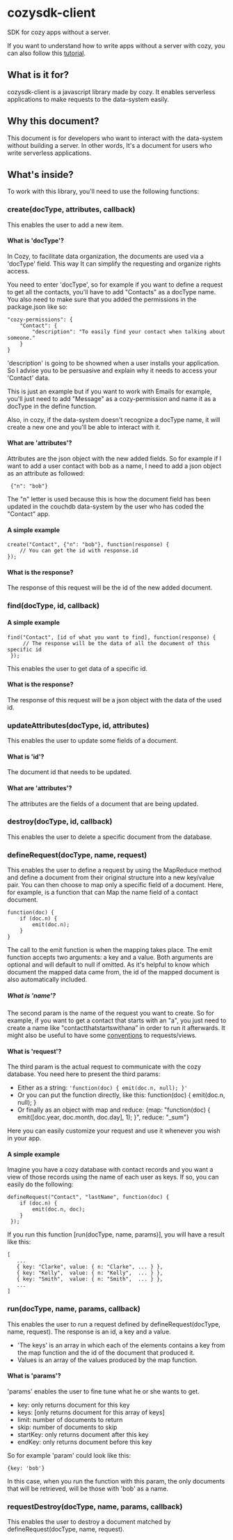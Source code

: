 # cozysdk-client

SDK for cozy apps without a server.

If you want to understand how to write apps without a server with cozy, you can also follow this [tutorial](https://github.com/lemelon/cozysdk-client/blob/master/tuto.md).

## What is it for?

cozysdk-client is a javascript library made by cozy. It enables serverless applications to make requests to the data-system easily.

## Why this document?

This document is for developers who want to interact with the data-system without building a server. In other words, It's a document for users who write serverless applications.

## What's inside?

To work with this library, you'll need to use the following functions:

### create(docType, attributes, callback)

This enables the user to add a new item.

#### What is 'docType'?

In Cozy, to facilitate data organization, the documents are used via a 'docType' field. This way It can simplify the requesting and organize rights access. 

You need to enter 'docType', so for example if you want to define a request to get all the contacts, you'll have to add "Contacts" as a docType name. You also need to make sure that you added the permissions in the package.json like so:

    "cozy-permissions": {
        "Contact": {
            "description": "To easily find your contact when talking about someone."
        }
    }

'description' is going to be showned when a user installs your application. So I advise you to be persuasive and explain why it needs to access your 'Contact' data.

This is just an example but if you want to work with Emails for example, you'll just need to add "Message" as a cozy-permission and name it as a docType in the define function. 

Also, in cozy, if the data-system doesn't recognize a docType name, it will create a new one and you'll be able to interact with it.

#### What are 'attributes'?

Attributes are the json object with the new added fields. So for example if I want to add a user contact with bob as a name, I need to add a json object as an attribute as followed:

     {"n": "bob"}

The "n" letter is used because this is how the document field has been updated in the couchdb data-system by the user who has coded the "Contact" app.

#### A simple example

    create("Contact", {"n": "bob"}, function(response) {
        // You can get the id with response.id
    });

#### What is the response?

The response of this request will be the id of the new added document.

### find(docType, id, callback)

#### A simple example

    find("Contact", [id of what you want to find], function(response) {
         // The response will be the data of all the document of this specific id
     });

This enables the user to get data of a specific id.

#### What is the response?

The response of this request will be a json object with the data of the used id.

### updateAttributes(docType, id, attributes)

This enables the user to update some fields of a document.

#### What is 'id'?

The document id that needs to be updated.

#### What are 'attributes'?

The attributes are the fields of a document that are being updated.

### destroy(docType, id, callback)

This enables the user to delete a specific document from the database.

### defineRequest(docType, name, request)

This enables the user to define a request by using the MapReduce method and define a document from their original structure into a new key/value pair. You can then choose to map only a specific field of a document. Here, for example, is a function that can Map the name field of a contact document.

    function(doc) {
        if (doc.n) {
            emit(doc.n);
		}
    }


The call to the emit function is when the mapping takes place. The emit function accepts two arguments: a key and a value. Both arguments are optional and will default to null if omitted. As it's helpful to know which document the mapped data came from, the id of the mapped document is also automatically included.

##### What is 'name'?

The second param is the name of the request you want to create. So for example, if you want to get a contact that starts with an "a", you just need to create a name like "contactthatstartswithana” in order to run it afterwards. It might also be useful to have some [conventions](https://ehealthafrica.github.io/couchdb-best-practices/#naming-conventions-for-views) to requests/views.

#### What is 'request'?

The third param is the actual request to communicate with the cozy database. You need here to present the third params:
* Either as a string: `'function(doc) { emit(doc.n, null); }'`
* Or you can put the function directly, like this: function(doc) { emit(doc.n, null); }
* Or finally as an object with map and reduce:  {map: "function(doc) { emit([doc.year, doc.month, doc.day], 1); }", reduce: "_sum"}

Here you can easily customize your request and use it whenever you wish in your app.

#### A simple example

Imagine you have a cozy database with contact records and you want a view of those records using the name of each user as keys. If so, you can easily do the following:


    defineRequest("Contact", "lastName", function(doc) {
        if (doc.n) {
            emit(doc.n, doc);
        }
     });


If you run this function [run(docType, name, params)], you will have a result like this:

    [
       ...
       { key: "Clarke", value: { n: "Clarke", ... } },
       { key: "Kelly",  value: { n: "Kelly",  ... } },
       { key: "Smith",  value: { n: "Smith",  ... } },
       ...
    ]

### run(docType, name, params, callback)

This enables the user to run a request defined by defineRequest(docType, name, request). The response is an id, a key and a value.
* 'The keys' is an array in which each of the elements contains a key from the map function and the id of the document that produced it.
* Values is an array of the values produced by the map function.

#### What is 'params'?

'params' enables the user to fine tune what he or she wants to get.

* key: only returns document for this key
* keys: [only returns document for this array of keys]
* limit: number of documents to return
* skip: number of documents to skip
* startKey: only returns document after this key
* endKey: only returns document before this key

So for example 'param' could look like this:

    {key: 'bob'}

In this case, when you run the function with this param, the only documents that will be retrieved, will be those with 'bob' as a name.

### requestDestroy(docType, name, params, callback)

This enables the user to destroy a document matched by defineRequest(docType, name, request).
